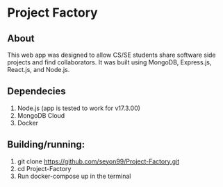 # Project Factory

## About
This web app was designed to allow CS/SE students share software side projects and find collaborators. It was built using MongoDB, Express.js, React.js, and Node.js.

## Dependecies
  1. Node.js (app is tested to work for v17.3.00)
  2. MongoDB Cloud
  3. Docker

## Building/running:
  1. git clone https://github.com/seyon99/Project-Factory.git
  2. cd Project-Factory
  3. Run docker-compose up in the terminal
